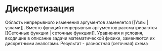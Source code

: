 # Дискретизация
Область непрерывного изменения аргументов заменяется [[Узлы | узлами]]. Вместо функций непрерывных аргументов рассматриваются [[Сеточные функции | сеточные функции]]. Уравнения и условия, входящие в описание задачи математической физики, заменяются их дискретными аналогами. Результат - разностная (сеточная) схема